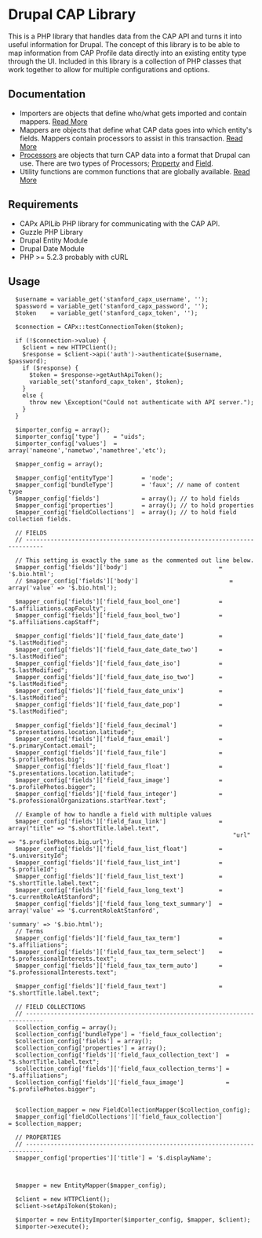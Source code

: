 # Drupal CAP Library

This is a PHP library that handles data from the CAP API and turns it into useful information for Drupal. The concept of this library is to be able to map information from CAP Profile data directly into an existing entity type through the UI. Included in this library is a collection of PHP classes that work together to allow for multiple configurations and options.

## Documentation

* Importers are objects that define who/what gets imported and contain mappers. [Read More](Importer/README.md)
* Mappers are objects that define what CAP data goes into which entity's fields. Mappers contain processors to assist in this transaction. [Read More](Mapper/README.md)
* [Processors](Processors/README.md) are objects that turn CAP data into a format that Drupal can use. There are two types of Processors; [Property](PropertyProcessors/README.md) and [Field](FieldProcessors/README.md).
* Utility functions are common functions that are globally available. [Read More](Util/README.md)


## Requirements

* CAPx APILib PHP library for communicating with the CAP API.
* Guzzle PHP Library
* Drupal Entity Module
* Drupal Date Module
* PHP >= 5.2.3 probably with cURL

## Usage

      $username = variable_get('stanford_capx_username', '');
      $password = variable_get('stanford_capx_password', '');
      $token    = variable_get('stanford_capx_token', '');

      $connection = CAPx::testConnectionToken($token);

      if (!$connection->value) {
        $client = new HTTPClient();
        $response = $client->api('auth')->authenticate($username, $password);
        if ($response) {
          $token = $response->getAuthApiToken();
          variable_set('stanford_capx_token', $token);
        }
        else {
          throw new \Exception("Could not authenticate with API server.");
        }
      }

      $importer_config = array();
      $importer_config['type']    = "uids";
      $importer_config['values']  = array('nameone','nametwo','namethree','etc');

      $mapper_config = array();

      $mapper_config['entityType']        = 'node';
      $mapper_config['bundleType']        = 'faux'; // name of content type
      $mapper_config['fields']            = array(); // to hold fields
      $mapper_config['properties']        = array(); // to hold properties
      $mapper_config['fieldCollections']  = array(); // to hold field collection fields.

      // FIELDS
      // ---------------------------------------------------------------------------

      // This setting is exactly the same as the commented out line below.
      $mapper_config['fields']['body']                          = '$.bio.html';
      // $mapper_config['fields']['body']                          = array('value' => '$.bio.html');

      $mapper_config['fields']['field_faux_bool_one']           = "$.affiliations.capFaculty";
      $mapper_config['fields']['field_faux_bool_two']           = "$.affiliations.capStaff";

      $mapper_config['fields']['field_faux_date_date']          = "$.lastModified";
      $mapper_config['fields']['field_faux_date_date_two']      = "$.lastModified";
      $mapper_config['fields']['field_faux_date_iso']           = "$.lastModified";
      $mapper_config['fields']['field_faux_date_iso_two']       = "$.lastModified";
      $mapper_config['fields']['field_faux_date_unix']          = "$.lastModified";
      $mapper_config['fields']['field_faux_date_pop']           = "$.lastModified";

      $mapper_config['fields']['field_faux_decimal']            = "$.presentations.location.latitude";
      $mapper_config['fields']['field_faux_email']              = "$.primaryContact.email";
      $mapper_config['fields']['field_faux_file']               = "$.profilePhotos.big";
      $mapper_config['fields']['field_faux_float']              = "$.presentations.location.latitude";
      $mapper_config['fields']['field_faux_image']              = "$.profilePhotos.bigger";
      $mapper_config['fields']['field_faux_integer']            = "$.professionalOrganizations.startYear.text";

      // Example of how to handle a field with multiple values
      $mapper_config['fields']['field_faux_link']               = array("title" => "$.shortTitle.label.text",
                                                                    "url"   => "$.profilePhotos.big.url");
      $mapper_config['fields']['field_faux_list_float']         = "$.universityId";
      $mapper_config['fields']['field_faux_list_int']           = "$.profileId";
      $mapper_config['fields']['field_faux_list_text']          = "$.shortTitle.label.text";
      $mapper_config['fields']['field_faux_long_text']          = "$.currentRoleAtStanford";
      $mapper_config['fields']['field_faux_long_text_summary']  = array('value' => '$.currentRoleAtStanford',
                                                                    'summary' => '$.bio.html');
      // Terms
      $mapper_config['fields']['field_faux_tax_term']           = "$.affiliations";
      $mapper_config['fields']['field_faux_tax_term_select']    = "$.professionalInterests.text";
      $mapper_config['fields']['field_faux_tax_term_auto']      = "$.professionalInterests.text";

      $mapper_config['fields']['field_faux_text']               = "$.shortTitle.label.text";

      // FIELD COLLECTIONS
      // ---------------------------------------------------------------------------
      $collection_config = array();
      $collection_config['bundleType'] = 'field_faux_collection';
      $collection_config['fields'] = array();
      $collection_config['properties'] = array();
      $collection_config['fields']['field_faux_collection_text']  = "$.shortTitle.label.text";
      $collection_config['fields']['field_faux_collection_terms'] = "$.affiliations";
      $collection_config['fields']['field_faux_image']            = "$.profilePhotos.bigger";


      $collection_mapper = new FieldCollectionMapper($collection_config);
      $mapper_config['fieldCollections']['field_faux_collection']           = $collection_mapper;

      // PROPERTIES
      // ---------------------------------------------------------------------------
      $mapper_config['properties']['title'] = '$.displayName';



      $mapper = new EntityMapper($mapper_config);

      $client = new HTTPClient();
      $client->setApiToken($token);

      $importer = new EntityImporter($importer_config, $mapper, $client);
      $importer->execute();










